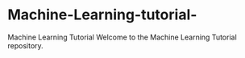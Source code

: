 # Machine-Learning-tutorial-
Machine Learning Tutorial Welcome to the Machine Learning Tutorial repository. 
